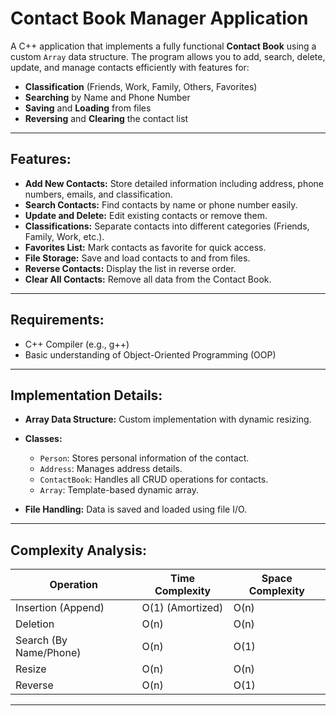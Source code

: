 #  Contact Book Manager Application 

 A C++ application that implements a fully functional **Contact Book** using a custom `Array` data structure. The program allows you to add, search, delete, update, and manage contacts efficiently with features for:

- **Classification** (Friends, Work, Family, Others, Favorites)
- **Searching** by Name and Phone Number
- **Saving** and **Loading** from files
- **Reversing** and **Clearing** the contact list

---

##  **Features:**

* **Add New Contacts:** Store detailed information including address, phone numbers, emails, and classification.
* **Search Contacts:** Find contacts by name or phone number easily.
* **Update and Delete:** Edit existing contacts or remove them.
* **Classifications:** Separate contacts into different categories (Friends, Family, Work, etc.).
* **Favorites List:** Mark contacts as favorite for quick access.
* **File Storage:** Save and load contacts to and from files.
* **Reverse Contacts:** Display the list in reverse order.
* **Clear All Contacts:** Remove all data from the Contact Book.

---

## **Requirements:**

* C++ Compiler (e.g., g++)
* Basic understanding of Object-Oriented Programming (OOP)

---


##  **Implementation Details:**

* **Array Data Structure:** Custom implementation with dynamic resizing.
* **Classes:**

  * `Person`: Stores personal information of the contact.
  * `Address`: Manages address details.
  * `ContactBook`: Handles all CRUD operations for contacts.
  * `Array`: Template-based dynamic array.
* **File Handling:** Data is saved and loaded using file I/O.

---

##  **Complexity Analysis:**

| Operation              | Time Complexity  | Space Complexity |
| ---------------------- | ---------------- | ---------------- |
| Insertion (Append)     | O(1) (Amortized) | O(n)             |
| Deletion               | O(n)             | O(n)             |
| Search (By Name/Phone) | O(n)             | O(1)             |
| Resize                 | O(n)             | O(n)             |
| Reverse                | O(n)             | O(1)             |

---
